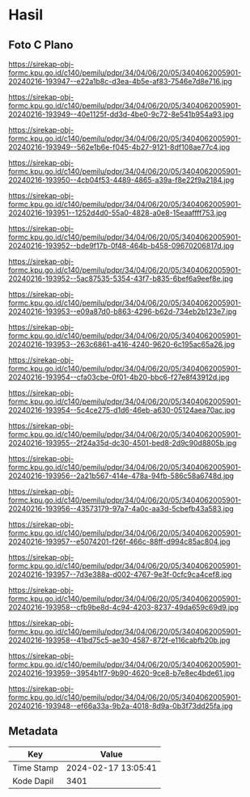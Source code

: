 # Hasil

## Foto C Plano

https://sirekap-obj-formc.kpu.go.id/c140/pemilu/pdpr/34/04/06/20/05/3404062005901-20240216-193947--e22a1b8c-d3ea-4b5e-af83-7546e7d8e716.jpg

https://sirekap-obj-formc.kpu.go.id/c140/pemilu/pdpr/34/04/06/20/05/3404062005901-20240216-193949--40e1125f-dd3d-4be0-9c72-8e541b954a93.jpg

https://sirekap-obj-formc.kpu.go.id/c140/pemilu/pdpr/34/04/06/20/05/3404062005901-20240216-193949--562e1b6e-f045-4b27-9121-8df108ae77c4.jpg

https://sirekap-obj-formc.kpu.go.id/c140/pemilu/pdpr/34/04/06/20/05/3404062005901-20240216-193950--4cb04f53-4489-4865-a39a-f8e22f9a2184.jpg

https://sirekap-obj-formc.kpu.go.id/c140/pemilu/pdpr/34/04/06/20/05/3404062005901-20240216-193951--1252d4d0-55a0-4828-a0e8-15eaaffff753.jpg

https://sirekap-obj-formc.kpu.go.id/c140/pemilu/pdpr/34/04/06/20/05/3404062005901-20240216-193952--bde9f17b-0f48-464b-b458-09670206817d.jpg

https://sirekap-obj-formc.kpu.go.id/c140/pemilu/pdpr/34/04/06/20/05/3404062005901-20240216-193952--5ac87535-5354-43f7-b835-6bef6a9eef8e.jpg

https://sirekap-obj-formc.kpu.go.id/c140/pemilu/pdpr/34/04/06/20/05/3404062005901-20240216-193953--e09a87d0-b863-4296-b62d-734eb2b123e7.jpg

https://sirekap-obj-formc.kpu.go.id/c140/pemilu/pdpr/34/04/06/20/05/3404062005901-20240216-193953--263c6861-a416-4240-9620-6c195ac65a26.jpg

https://sirekap-obj-formc.kpu.go.id/c140/pemilu/pdpr/34/04/06/20/05/3404062005901-20240216-193954--cfa03cbe-0f01-4b20-bbc6-f27e8f43912d.jpg

https://sirekap-obj-formc.kpu.go.id/c140/pemilu/pdpr/34/04/06/20/05/3404062005901-20240216-193954--5c4ce275-d1d6-46eb-a630-05124aea70ac.jpg

https://sirekap-obj-formc.kpu.go.id/c140/pemilu/pdpr/34/04/06/20/05/3404062005901-20240216-193955--2f24a35d-dc30-4501-bed8-2d9c90d8805b.jpg

https://sirekap-obj-formc.kpu.go.id/c140/pemilu/pdpr/34/04/06/20/05/3404062005901-20240216-193956--2a21b567-414e-478a-94fb-586c58a6748d.jpg

https://sirekap-obj-formc.kpu.go.id/c140/pemilu/pdpr/34/04/06/20/05/3404062005901-20240216-193956--43573179-97a7-4a0c-aa3d-5cbefb43a583.jpg

https://sirekap-obj-formc.kpu.go.id/c140/pemilu/pdpr/34/04/06/20/05/3404062005901-20240216-193957--e5074201-f26f-466c-88ff-d994c85ac804.jpg

https://sirekap-obj-formc.kpu.go.id/c140/pemilu/pdpr/34/04/06/20/05/3404062005901-20240216-193957--7d3e388a-d002-4767-9e3f-0cfc9ca4cef8.jpg

https://sirekap-obj-formc.kpu.go.id/c140/pemilu/pdpr/34/04/06/20/05/3404062005901-20240216-193958--cfb9be8d-4c94-4203-8237-49da659c69d9.jpg

https://sirekap-obj-formc.kpu.go.id/c140/pemilu/pdpr/34/04/06/20/05/3404062005901-20240216-193958--41bd75c5-ae30-4587-872f-e116cabfb20b.jpg

https://sirekap-obj-formc.kpu.go.id/c140/pemilu/pdpr/34/04/06/20/05/3404062005901-20240216-193959--3954b1f7-9b90-4620-9ce8-b7e8ec4bde61.jpg

https://sirekap-obj-formc.kpu.go.id/c140/pemilu/pdpr/34/04/06/20/05/3404062005901-20240216-193948--ef66a33a-9b2a-4018-8d9a-0b3f73dd25fa.jpg


## Metadata

| Key        | Value               |
| ---------- | ------------------- |
| Time Stamp | 2024-02-17 13:05:41 |
| Kode Dapil | 3401                |



